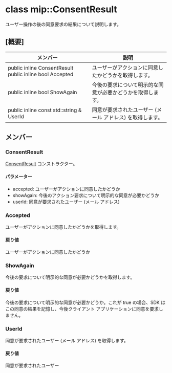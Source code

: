 # <a name="class-mipconsentresult"></a>class mip::ConsentResult 
ユーザー操作の後の同意要求の結果について説明します。
## <a name="summary"></a>[概要]
 メンバー                        | 説明                                
--------------------------------|---------------------------------------------
public inline  ConsentResult public inline bool Accepted | ユーザーがアクションに同意したかどうかを取得します。
public inline bool ShowAgain | 今後の要求について明示的な同意が必要かどうかを取得します。
public inline const std::string & UserId | 同意が要求されたユーザー (メール アドレス) を取得します。
## <a name="members"></a>メンバー
### <a name="consentresult"></a>ConsentResult
[ConsentResult](#classmip_1_1_consent_result) コンストラクター。
#### <a name="parameters"></a>パラメーター
* accepted: ユーザーがアクションに同意したかどうか 
* showAgain: 今後のアクション要求について明示的な同意が必要かどうか 
* userId: 同意が要求されたユーザー (メール アドレス)
### <a name="accepted"></a>Accepted
ユーザーがアクションに同意したかどうかを取得します。
#### <a name="returns"></a>戻り値
ユーザーがアクションに同意したかどうか
### <a name="showagain"></a>ShowAgain
今後の要求について明示的な同意が必要かどうかを取得します。
#### <a name="returns"></a>戻り値
今後の要求について明示的な同意が必要かどうか。これが true の場合、SDK はこの同意の結果を記憶し、今後クライアント アプリケーションに同意を要求しません。
### <a name="userid"></a>UserId
同意が要求されたユーザー (メール アドレス) を取得します。
#### <a name="returns"></a>戻り値
同意が要求されたユーザー